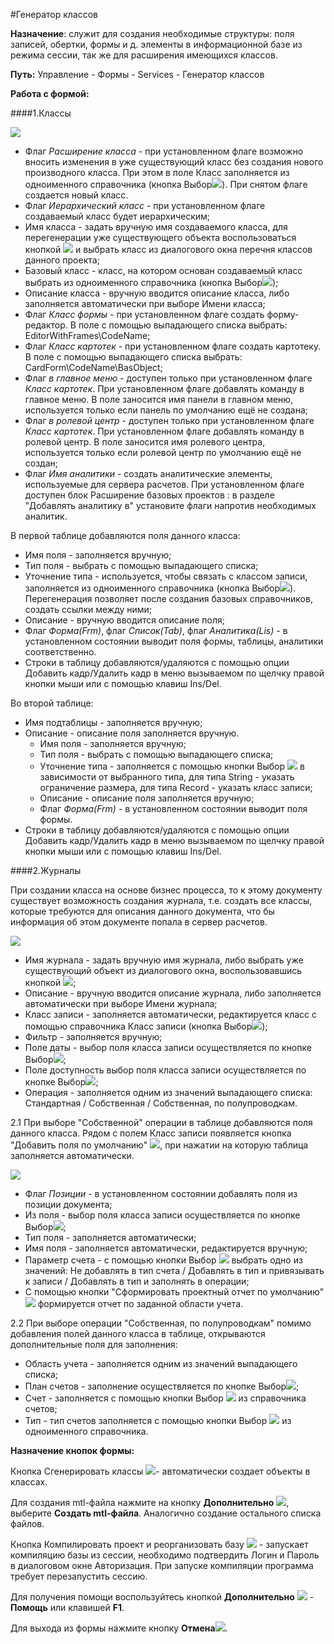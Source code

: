 ﻿#Генератор классов

**Назначение**: служит для создания необходимые структуры: поля записей, обертки, формы и д. элементы  в информационной базе из режима сессии, так же для расширения имеющихся классов.

**Путь:** Управление - Формы - Services - Генератор классов

**Работа с формой:**

####1.Классы

![](topic:.AddFiles.Screenshot_12134.jpg)

* Флаг *Расширение класса* - при установленном флаге возможно вносить изменения в уже существующий класс без создания нового производного класса. При этом в поле Класс заполняется из одноименного  справочника (кнопка Выбор![](topic:Com.AddFiles.Btn_select.png)). При снятом флаге создается новый класс.
* Флаг *Иерархический класс* - при установленном флаге создаваемый класс будет иерархическим;
* Имя класса - задать вручную имя создаваемого класса, для перегенерации уже существующего объекта  воспользоваться кнопкой ![](topic:Com.AddFiles.Buttons.Btn_hier.png) и выбрать класс из диалогового окна перечня классов данного проекта;
* Базовый класс - класс, на котором основан создаваемый класс выбрать из одноименного  справочника (кнопка Выбор![](topic:Com.AddFiles.Btn_select.png));
* Описание класса - вручную вводится описание класса, либо заполняется автоматически при выборе Имени класса;
* Флаг *Класс формы* - при установленном флаге создать форму-редактор. В поле с  помощью выпадающего списка выбрать: EditorWithFrames\CodeName;
* Флаг *Класс картотек* - при установленном флаге создать картотеку.  В поле с  помощью выпадающего списка выбрать: CardForm\CodeName\BasObject;
* Флаг *в главное меню* - доступен только при установленном флаге *Класс картотек*. При установленном флаге добавлять команду в главное меню. В поле заносится имя панели в главном меню, используется только если панель по умолчанию ещё не создана;
* Флаг *в ролевой центр* - доступен только при установленном флаге *Класс картотек*. При установленном флаге добавлять команду в ролевой центр. В поле заносится имя ролевого центра, используется только если ролевой центр по умолчанию ещё не создан;
* Флаг *Имя аналитики* - создать аналитические элементы, используемые для сервера расчетов. При установленном флаге доступен блок  Расширение базовых проектов : в разделе "Добавлять аналитику в"  установите флаги напротив необходимых аналитик.



В первой таблице добавляются поля данного класса:
* Имя поля - заполняется вручную;
* Тип поля - выбрать с помощью выпадающего списка;
* Уточнение типа - используется, чтобы связать с классом записи, заполняется из одноименного  справочника (кнопка Выбор![](topic:Com.AddFiles.Btn_select.png)). Перегенерация позволяет после создания базовых справочников, создать ссылки между ними;
* Описание - вручную вводится описание поля;
* Флаг *Форма(Frm)*, флаг *Список(Tab)*, флаг *Аналитика(Lis)* - в установленном состоянии выводит поля формы, таблицы, аналитики соответственно.
* Строки в таблицу  добавляются/удаляются с помощью опции Добавить кадр/Удалить кадр в меню вызываемом по щелчку правой кнопки мыши или с помощью клавиш Ins/Del.

Во второй таблице:

* Имя подтаблицы - заполняется вручную;
* Описание - описание поля заполняется вручную.
    * Имя поля - заполняется вручную;
    * Тип поля - выбрать с помощью выпадающего списка;
    * Уточнение типа - заполняется с помощью кнопки Выбор ![](topic:Com.AddFiles.Buttons.Btn_select.png) в зависимости от выбранного типа, для типа String - указать ограничение размера, для типа Record - указать класс записи;
    * Описание - описание поля заполняется вручную;
    * Флаг *Форма(Frm)* - в установленном состоянии выводит поля формы.
* Строки в таблицу  добавляются/удаляются с помощью опции Добавить кадр/Удалить кадр в меню вызываемом по щелчку правой кнопки мыши или с помощью клавиш Ins/Del.

####2.Журналы

При создании класса на основе бизнес процесса, то к этому документу существует возможность создания журнала, т.е. создать все классы, которые требуются для описания данного документа, что бы информация об этом документе попала в сервер расчетов.

![](topic:.AddFiles.Screenshot_12135.jpg)


* Имя журнала - задать вручную имя журнала, либо выбрать уже существующий объект из диалогового окна,  воспользовавшись кнопкой ![](topic:Com.AddFiles.Buttons.Btn_hier.png);
* Описание - вручную вводится описание журнала, либо заполняется автоматически при выборе Имени журнала;
* Класс записи - заполняется автоматически, редактируется класс с помощью  справочника Класс записи (кнопка Выбор![](topic:Com.AddFiles.Btn_select.png));
* Фильтр - заполняется вручную;
* Поле даты - выбор поля класса записи осуществляется по кнопке Выбор![](topic:Com.AddFiles.Btn_select.png);
* Поле доступность выбор поля класса записи осуществляется по кнопке Выбор![](topic:Com.AddFiles.Btn_select.png);
* Операция - заполняется одним из значений выпадающего списка: Стандартная / Собственная / Собственная, по полупроводкам.

2.1 При выборе "Собственной" операции в таблице добавляются поля данного класса.
Рядом с полем Класс записи появляется кнопка "Добавить поля по умолчанию" ![](topic:Com.AddFiles.Buttons.Btn_Add_6y.png), при нажатии на которую таблица заполняется автоматически.

![](topic:.AddFiles.Screenshot_12136.jpg)

* Флаг *Позиции* - в установленном состоянии добавлять поля из позиции документа;
* Из поля - выбор поля класса записи осуществляется по кнопке Выбор![](topic:Com.AddFiles.Btn_select.png);
* Тип поля - заполняется автоматически;
* Имя поля - заполняется автоматически, редактируется вручную;
* Параметр счета - с помощью кнопки Выбор ![](topic:Com.AddFiles.Buttons.Btn_select.png) выбрать одно из значений: Не добавлять в тип счета / Добавлять в тип и привязывать к записи / Добавлять в тип и заполнять в операции;
* С помощью кнопки "Сформировать проектный отчет по умолчанию" ![](topic:Com.AddFiles.Buttons.Btn_Reportts.png) формируется отчет по заданной области учета.

2.2 При выборе операции "Собственная, по полупроводкам" помимо добавления полей данного класса  в таблице, открываются дополнительные поля для заполнения:

* Область учета - заполняется одним из значений выпадающего списка;
* План счетов - заполнение осуществляется по кнопке Выбор![](topic:Com.AddFiles.Btn_select.png);
* Счет - заполняется с помощью кнопки Выбор ![](topic:Com.AddFiles.Buttons.Btn_select.png) из справочника счетов;
* Тип - тип счетов заполняется с помощью кнопки Выбор ![](topic:Com.AddFiles.Buttons.Btn_select.png) из одноименного справочника.

**Назначение кнопок формы:**

Кнопка Сгенерировать классы ![](topic:.AddFiles.Btn_play.png)- автоматически создает объекты в классах.

Для создания mtl-файла нажмите на кнопку **Дополнительно** ![](topic:Integration.AddFiles.Buttons.Btn_OK.png), выберите **Создать mtl-файла**. Аналогично создание остального списка файлов.

Кнопка Компилировать проект и реорганизовать базу ![](topic:.AddFiles.Btn_kompill.png) - запускает компиляцию базы из сессии, необходимо подтвердить Логин и Пароль в диалоговом окне Авторизация. При запуске компиляции программа требует перезапустить сессию.

Для получения помощи воспользуйтесь кнопкой **Дополнительно** ![](topic:Integration.AddFiles.Buttons.Btn_OK.png) - **Помощь** или клавишей  **F1**.

Для выхода из формы нажмите кнопку  **Отмена**![](topic:Integration.AddFiles.Buttons.BtnCloseCancel.png).

